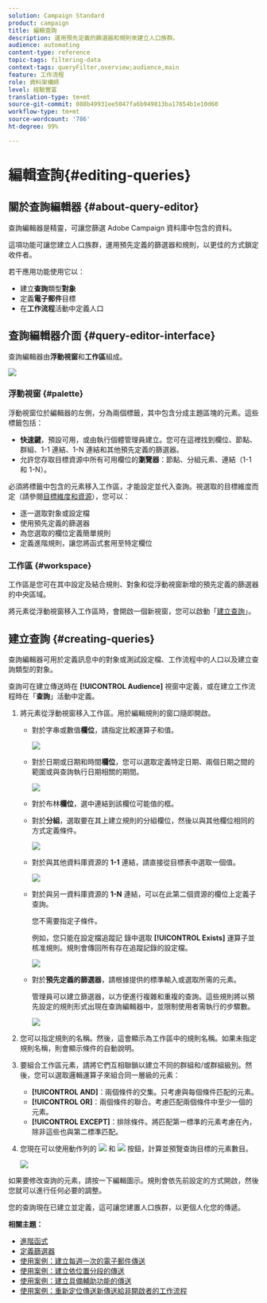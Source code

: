 ```yaml
---
solution: Campaign Standard
product: campaign
title: 編輯查詢
description: 運用預先定義的篩選器和規則來建立人口族群。
audience: automating
content-type: reference
topic-tags: filtering-data
context-tags: queryFilter,overview;audience,main
feature: 工作流程
role: 資料架構師
level: 經驗豐富
translation-type: tm+mt
source-git-commit: 088b49931ee5047fa6b949813ba17654b1e10d60
workflow-type: tm+mt
source-wordcount: '786'
ht-degree: 99%

---
```



# 編輯查詢{#editing-queries}

## 關於查詢編輯器 {#about-query-editor}

查詢編輯器是精靈，可讓您篩選 Adobe Campaign 資料庫中包含的資料。

這項功能可讓您建立人口族群，運用預先定義的篩選器和規則，以更佳的方式鎖定收件者。

若干應用功能使用它以：

* 建立&#x200B;**查詢**&#x200B;類型&#x200B;**對象**
* 定義&#x200B;**電子郵件**&#x200B;目標
* 在&#x200B;**工作流程**&#x200B;活動中定義人口

## 查詢編輯器介面 {#query-editor-interface}

查詢編輯器由&#x200B;**浮動視窗**&#x200B;和&#x200B;**工作區**&#x200B;組成。

![](assets/query_editor_overview.png)

### 浮動視窗 {#palette}

浮動視窗位於編輯器的左側，分為兩個標籤，其中包含分成主題區塊的元素。這些標籤包括：

* **快速鍵**，預設可用，或由執行個體管理員建立。您可在這裡找到欄位、節點、群組、1-1 連結、1-N 連結和其他預先定義的篩選器。
* 允許您存取目標資源中所有可用欄位的&#x200B;**瀏覽器**：節點、分組元素、連結（1-1 和 1-N）。

必須將標籤中包含的元素移入工作區，才能設定並代入查詢。視選取的目標維度而定（請參閱[目標維度和資源](../../automating/using/query.md#targeting-dimensions-and-resources)），您可以：

* 逐一選取對象或設定檔
* 使用預先定義的篩選器
* 為您選取的欄位定義簡單規則
* 定義進階規則，讓您將函式套用至特定欄位

### 工作區 {#workspace}

工作區是您可在其中設定及結合規則、對象和從浮動視窗新增的預先定義的篩選器的中央區域。

將元素從浮動視窗移入工作區時，會開啟一個新視窗，您可以啟動「[建立查詢](#creating-queries)」。

## 建立查詢 {#creating-queries}

查詢編輯器可用於定義訊息中的對象或測試設定檔、工作流程中的人口以及建立查詢類型的對象。

查詢可在建立傳送時在 **[!UICONTROL Audience]** 視窗中定義，或在建立工作流程時在「**查詢**」活動中定義。

1. 將元素從浮動視窗移入工作區。用於編輯規則的窗口隨即開啟。

   * 對於字串或數值&#x200B;**欄位**，請指定比較運算子和值。

      ![](assets/query_editor_audience_definition2.png)

   * 對於日期或日期和時間&#x200B;**欄位**，您可以選取定義特定日期、兩個日期之間的範圍或與查詢執行日期相關的期間。

      ![](assets/query_editor_date_field.png)

   * 對於布林&#x200B;**欄位**，選中連結到該欄位可能值的框。
   * 對於&#x200B;**分組**，選取要在其上建立規則的分組欄位，然後以與其他欄位相同的方式定義條件。

      ![](assets/query_editor_audience_definition4.png)

   * 對於與其他資料庫資源的 **1-1** 連結，請直接從目標表中選取一個值。

      ![](assets/query_editor_audience_definition5.png)

   * 對於與另一資料庫資源的 **1-N** 連結，可以在此第二個資源的欄位上定義子查詢。

      您不需要指定子條件。

      例如，您只能在設定檔追蹤記 錄中選取 **[!UICONTROL Exists]** 運算子並核准規則。規則會傳回所有存在追蹤記錄的設定檔。

      ![](assets/query_editor_audience_definition6.png)

   * 對於&#x200B;**預先定義的篩選器**，請根據提供的標準輸入或選取所需的元素。

      管理員可以建立篩選器，以方便進行複雜和重複的查詢。這些規則將以預先設定的規則形式出現在查詢編輯器中，並限制使用者需執行的步驟數。

      ![](assets/query-editor_filter_email-audience_filter.png)

1. 您可以指定規則的名稱。然後，這會顯示為工作區中的規則名稱。如果未指定規則名稱，則會顯示條件的自動說明。
1. 要組合工作區元素，請將它們互相聯鎖以建立不同的群組和/或群組級別。然後，您可以選取邏輯運算子來組合同一層級的元素：

   * **[!UICONTROL AND]**：兩個條件的交集。只考慮與每個條件匹配的元素。
   * **[!UICONTROL OR]**：兩個條件的聯合。考慮匹配兩個條件中至少一個的元素。
   * **[!UICONTROL EXCEPT]**：排除條件。將匹配第一標準的元素考慮在內，除非這些也與第二標準匹配。

1. 您現在可以使用動作列的 ![](assets/count.png) 和 ![](assets/preview.png) 按鈕，計算並預覽查詢目標的元素數目。

   ![](assets/query_editor_combining_rules.png)

如果要修改查詢的元素，請按一下編輯圖示。規則會依先前設定的方式開啟，然後您就可以進行任何必要的調整。

您的查詢現在已建立並定義，這可讓您建置人口族群，以更個人化您的傳遞。

**相關主題：**

* [進階函式](../../automating/using/advanced-expression-editing.md)
* [定義篩選器](../../developing/using/configuring-filter-definition.md)
* [使用案例：建立每週一次的電子郵件傳送](../../automating/using/workflow-weekly-offer.md)
* [使用案例：建立依位置分段的傳送](../../automating/using/workflow-segmentation-location.md)
* [使用案例：建立具備輔助功能的傳送](../../automating/using/workflow-created-query-with-complement.md)
* [使用案例：重新定位傳送新傳送給非開啟者的工作流程](../../automating/using/workflow-cross-channel-retargeting.md)
